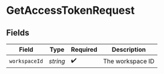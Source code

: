 # GetAccessTokenRequest


## Fields

| Field              | Type               | Required           | Description        |
| ------------------ | ------------------ | ------------------ | ------------------ |
| `workspaceId`      | *string*           | :heavy_check_mark: | The workspace ID   |